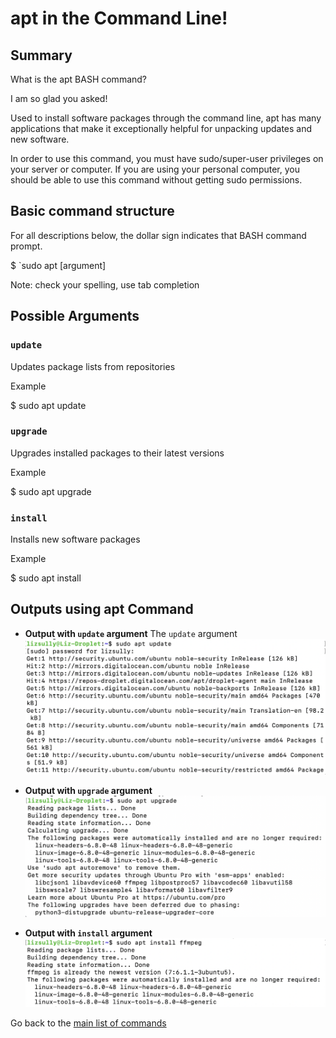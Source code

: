 # apt in the Command Line!

## Summary 

<p> What is the apt BASH command? </p>

<p> I am so glad you asked! </p>

<p> Used to install software packages through the command line, apt has many applications that make it exceptionally helpful for unpacking updates and new software. </p>

<p> In order to use this command, you must have sudo/super-user privileges on your server or computer. If you are using your personal computer, you should be able to use this command without getting sudo permissions. </p>

## Basic command structure
For all descriptions below, the dollar sign indicates that BASH command prompt.

$ `sudo apt [argument]

Note: check your spelling, use tab completion  

## Possible Arguments

### `update`
Updates package lists from repositories
<p> Example </p>
 <p> $ sudo apt update </p>

### `upgrade`
Upgrades installed packages to their latest versions
<p> Example </p>
<p> $ sudo apt upgrade </p> 

### `install`
Installs new software packages
<p> Example </p>
<p> $ sudo apt install </p> 

## Outputs using apt Command

* **Output with `update` argument**
The `update` argument
![screenshot of update output](sudo_update.png "sudo apt update output") 

* **Output with `upgrade` argument**
![screenshot of upgrade output](sudo_upgrade.png "sudo apt upgrade output")

* **Output with `install` argument**
![screenshot of install output](sudo_install.png "sudo apt install output")

Go back to the [main list of commands](index.md)
